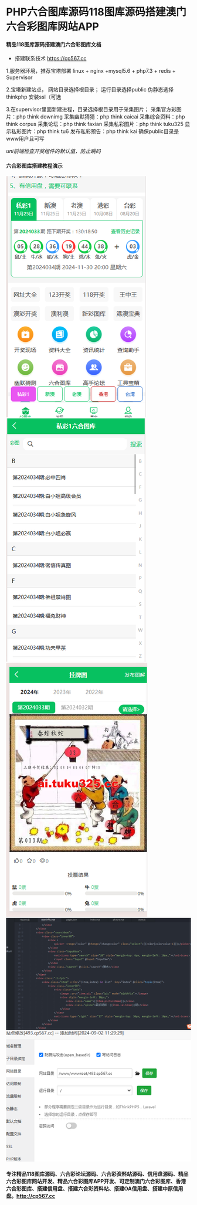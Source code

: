 # PHP六合图库源码118图库源码搭建澳门六合彩图库网站APP


#### 精品118图库源码搭建澳门六合彩图库文档

- 搭建联系技术 https://cp567.cc

1.服务器环境，推荐宝塔部署
linux + nginx +mysql5.6 + php7.3 + redis + Supervisor

2.宝塔新建站点，
网站目录选择根目录；
运行目录选择public
伪静态选择 thinkphp
安装ssl（可选

3.在supervisor里面新建进程，目录选择根目录用于采集图片；
采集官方彩图片：php think downimg
采集幽默猜猜：php think caicai
采集综合资料：php think corpus
采集论坛：php think faxian
采集私彩图片：php think tuku325
显示私彩图片：php think tu6
发布私彩预告：php think kai
确保public目录是www用户且可写

*uni前端检查开奖组件的默认值，防止跳码*

#### 六合彩图库搭建教程演示
![PHP六合图库源码|vue六合彩图库源码|118图库源码搭建六合彩图库](./image/Screenshot_1.png "PHP六合图库源码|vue六合彩图库源码|118图库源码搭建六合彩图库")
![PHP六合图库源码|vue六合彩图库源码|118图库源码搭建六合彩图库](./image/Screenshot_2.png "PHP六合图库源码|vue六合彩图库源码|118图库源码搭建六合彩图库")
![PHP六合图库源码|vue六合彩图库源码|118图库源码搭建六合彩图库](./image/Screenshot_3.png "PHP六合图库源码|vue六合彩图库源码|118图库源码搭建六合彩图库")
![PHP六合图库源码|vue六合彩图库源码|118图库源码搭建六合彩图库](./image/Screenshot_4.png "PHP六合图库源码|vue六合彩图库源码|118图库源码搭建六合彩图库")
![PHP六合图库源码|vue六合彩图库源码|118图库源码搭建六合彩图库](./image/Screenshot_5.png "PHP六合图库源码|vue六合彩图库源码|118图库源码搭建六合彩图库")


#### 专注精品118图库源码、六合彩论坛源码、六合彩资料站源码、信用盘源码、精品六合彩图库网站开发、精品六合彩图库APP开发、可定制澳门六合彩图库、香港六合彩图库、搭建信用盘、搭建六合彩资料站、搭建OA信用盘、搭建中原信用盘。http://cp567.cc
